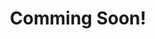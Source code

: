 ---
title: "Comming Soon!"
categories:
  - comming
tags:
  - content
  - css
  - edge case
  - lists
  - markup
---
